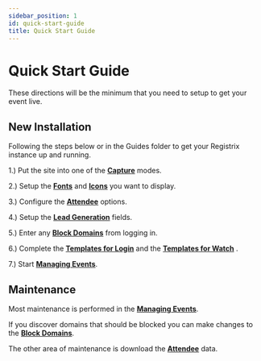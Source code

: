 ```yaml
---
sidebar_position: 1
id: quick-start-guide
title: Quick Start Guide
---
```


# Quick Start Guide

These directions will be the minimum that you need to setup to get your event live.

## New Installation

Following the steps below or in the Guides folder to get your Registrix instance up and running.

1.) Put the site into one of the **[Capture](guides/customization)** modes.

2.) Setup the **[Fonts](guides/brand-font)** and **[Icons](guides/brand-font#icons-menu-location)** you want to display.

3.) Configure the **[Attendee](guides/attendee-option)** options.

4.) Setup the **[Lead Generation](guides/lead-generation)** fields.

5.) Enter any **[Block Domains](guides/block-domain)** from logging in.

6.) Complete the **[Templates for Login](/tutorial-templates/lead/design)** and the **[Templates for Watch](/tutorial-templates/watch/design)** .

7.) Start **[Managing Events](/tutorial-events/overview)**.

## Maintenance

Most maintenance is performed in the **[Managing Events](/tutorial-events/overview)**.

If you discover domains that should be blocked you can make changes to the **[Block Domains](guides/block-domain)**.

The other area of maintenance is download the **[Attendee](/tutorial-attendees/overview)** data.
